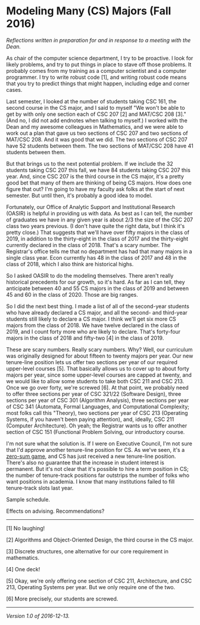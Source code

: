 Modeling Many (CS) Majors (Fall 2016)
=====================================

*Reflections written in preparation for and in response to a meeting
with the Dean.*

As chair of the computer science department, I try to be proactive.
I look for likely problems, and try to put things in place to stave
off those problems.  It probably comes from my training as a computer
scientist and a computer programmer.  I try to write robust code [1],
and writing robust code means that you try to predict things that might
happen, including edge and corner cases.

Last semester, I looked at the number of students taking CSC 161, the
second course in the CS major, and I said to myself "We won't be able to
get by with only one section each of CSC 207 [2] and MAT/CSC 208 [3]."
(And no, I did not add endnotes when talking to myself.)  I worked with
the Dean and my awesome colleagues in Mathematics, and we were able to
work out a plan that gave us two sections of CSC 207 and two sections
of MAT/CSC 208.  And it was good that we did.  The two sections of CSC 207
have 52 students between them.  The two sections of MAT/CSC 208 have 41
students between them.  

But that brings us to the next potential problem.  If we include the
32 students taking CSC 207 this fall, we have 84 students taking CSC
207 this year.  And, since CSC 207 is the third course in the CS major,
it's a pretty good bet that many of them are thinking of being CS majors.
How does one figure that out?  I'm going to have my faculty ask folks
at the start of next semester.  But until then, it's probably a good idea
to model.

Fortunately, our Office of Analytic Support and Institutional Research
(OASIR) is helpful in providing us with data.  As best as I can tell,
the number of graduates we have in any given year is about 2/3 the size
of the CSC 207 class two years previous.  (I don't have quite the right
data, but I think it's pretty close.)  That suggests that we'll have
over fifty majors in the class of 2019, in addition to the thirty-eight
in the class of 2017 and the thirty-eight currently declared in the
class of 2018.  That's a scary number.  The Registrar's office tells
me that no department has had that many majors in a single class year.
Econ currently has 48 in the class of 2017 and 48 in the class of 2018,
which I also think are historical highs.

So I asked OASIR to do the modeling themselves.  There aren't really
historical precedents for our growth, so it's hard.  As far as I can
tell, they anticipate between 40 and 55 CS majors in the class of 2019
and between 45 and 60 in the class of 2020.  Those are big ranges.

So I did the next best thing.  I made a list of all of the second-year
students who have already declared a CS major, and all the second- and
third-year students still likely to declare a CS major.  I think we'll
get six more CS majors from the class of 2018.  We have twelve declared
in the class of 2019, and I count forty more who are likely to declare.
That's forty-four majors in the class of 2018 and fifty-two [4] in the
class of 2019.

These are scary numbers.  Really scary numbers.  Why?  Well, our
curriculum was originally designed for about fifteen to twenty majors
per year.  Our new tenure-line position lets us offer two sections per
year of our required upper-level courses [5].  That basically allows us
to cover up to about forty majors per year, since some upper-level
courses are capped at twenty, and we would like to allow some students
to take both CSC 211 and CSC 213.  Once we go over forty, we're screwed
[6].  At that point, we probably need to offer three sections per year
of CSC 321/22 (Software Design), three sections per year of CSC 301
(Algorithm Analysis), three sections per year of CSC 341 (Automata, Formal
Languages, and Computational Complexity; most folks call this "Theory),
two sections per year of CSC 213 (Operating Systems, if you haven't
been paying attention), and, ideally, CSC 211 (Computer Architecture).
Oh yeah; the Registrar wants us to offer another section of CSC 151
(Functional Problem Solving, our introductory course.

I'm not sure what the solution is.  If I were on Executive Council, I'm
not sure that I'd approve another tenure-line position for CS.  As we've
seen, it's a [zero-sum game](faculty-lines.html), and CS has just received
a new tenure-line position.  There's also no guarantee that the increase
in student interest is permanent.  But it's not clear that it's possible
to hire a term position in CS; the number of tenure-track positions far
outstrips the number of folks who want positions in academia.  I know
that many institutions failed to fill tenure-track slots last year.

Sample schedule.

Effects on advising.  Recommendations?

---

[1] No laughing!

[2] Algorithms and Object-Oriented Design, the third course in the CS
major.

[3] Discrete structures, one alternative for our core requirement in
mathematics.

[4] One deck!

[5] Okay, we're only offering one section of CSC 211, Architecture,
and CSC 213, Operating Systems per year.  But we only require one of
the two.

[6] More precisely, our students are screwed.

---

*Version 1.0 of 2016-12-13.*
